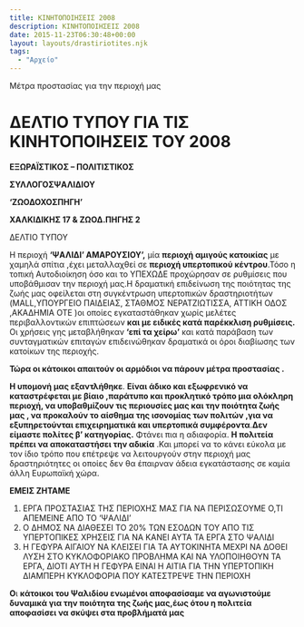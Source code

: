 ```yaml
---
title: ΚΙΝΗΤΟΠΟΙΗΣΕΙΣ 2008
description: ΚΙΝΗΤΟΠΟΙΗΣΕΙΣ 2008
date: 2015-11-23T06:30:48+00:00
layout: layouts/drastiriotites.njk
tags:
  - "Αρχείο"
---
```


Μέτρα προστασίας για την περιοχή μας

<!-- excerpt -->

# ΔΕΛΤΙΟ ΤΥΠΟΥ ΓΙΑ ΤΙΣ ΚΙΝΗΤΟΠΟΙΗΣΕΙΣ ΤΟΥ 2008

**ΕΞΩΡΑΪΣΤΙΚΟΣ – ΠΟΛΙΤΙΣΤΙΚΟΣ**

**ΣΥΛΛΟΓΟΣΨΑΛΙΔΙΟΥ**

**‘ΖΩΟΔΟΧΟΣΠΗΓΗ’**

**ΧΑΛΚΙΔΙΚΗΣ 17 &amp; ΖΩΟΔ.ΠΗΓΗΣ 2**

ΔΕΛΤΙΟ ΤΥΠΟΥ

Η περιοχή **‘ΨΑΛΙΔΙ’ ΑΜΑΡΟΥΣΙΟΥ’,** μία **περιοχή αμιγούς κατοικίας** με χαμηλά σπίτια ,έχει μεταλλαχθεί σε **περιοχή υπερτοπικού κέντρου**.Τόσο η τοπική Αυτοδιοίκηση όσο και το ΥΠΕΧΩΔΕ προχώρησαν σε ρυθμίσεις που υποβάθμισαν την περιοχή μας.Η δραματική επιδείνωση της ποιότητας της ζωής μας οφείλεται στη συγκέντρωση υπερτοπικών δραστηριοτήτων (MALL,ΥΠΟΥΡΓΕΙΟ ΠΑΙΔΕΙΑΣ, ΣΤΑΘΜΟΣ ΝΕΡΑΤΖΙΩΤΙΣΣΑ, ΑΤΤΙΚΗ ΟΔΟΣ ,ΑΚΑΔΗΜΙΑ ΟΤΕ )οι οποίες εγκαταστάθηκαν χωρίς μελέτες περιβαλλοντικών επιπτώσεων **και με ειδικές κατά παρέκκλιση ρυθμίσεις.** Οι χρήσεις γης μεταβλήθηκαν **‘επί τα χείρω’** και κατά παράβαση των συνταγματικών επιταγών επιδεινώθηκαν δραματικά οι όροι διαβίωσης των κατοίκων της περιοχής.

**Τώρα οι κάτοικοι απαιτούν οι αρμόδιοι να πάρουν μέτρα προστασίας .**

**Η υπομονή μας εξαντλήθηκε**. **Είναι άδικο και εξωφρενικό να καταστρέφεται με βίαιο ,παράτυπο και προκλητικό τρόπο μια ολόκληρη περιοχή, να υποβαθμίζουν τις περιουσίες μας και την ποιότητα ζωής μας , να προκαλούν το αίσθημα της ισονομίας των πολιτών ,για να εξυπηρετούνται επιχειρηματικά και υπερτοπικά συμφέροντα**.**Δεν είμαστε πολίτες β’ κατηγορίας.** Φτάνει πια η αδιαφορία. **Η πολιτεία πρέπει να αποκαταστήσει την αδικία** .Και μπορεί να το κάνει εύκολα με τον ίδιο τρόπο που επέτρεψε να λειτουργούν στην περιοχή μας δραστηριότητες οι οποίες δεν θα έπαιρναν άδεια εγκατάστασης σε καμία άλλη Ευρωπαϊκή χώρα.

**ΕΜΕΙΣ ΖΗΤΑΜΕ**

1. ΕΡΓΑ ΠΡΟΣΤΑΣΙΑΣ ΤΗΣ ΠΕΡΙΟΧΗΣ ΜΑΣ ΓΙΑ ΝΑ ΠΕΡΙΣΩΣΟΥΜΕ Ο,ΤΙ ΑΠΕΜΕΙΝΕ ΑΠΟ ΤΟ ‘ΨΑΛΙΔΙ’
2. Ο ΔΗΜΟΣ ΝΑ ΔΙΑΘΕΣΕΙ ΤΟ 20% ΤΩΝ ΕΣΟΔΩΝ ΤΟΥ ΑΠΟ ΤΙΣ ΥΠΕΡΤΟΠΙΚΕΣ ΧΡΗΣΕΙΣ ΓΙΑ ΝΑ ΚΑΝΕΙ ΑΥΤΑ ΤΑ ΕΡΓΑ ΣΤΟ ΨΑΛΙΔΙ
3. Η ΓΕΦΥΡΑ ΑΙΓΑΙΟΥ ΝΑ ΚΛΕΙΣΕΙ ΓΙΑ ΤΑ ΑΥΤΟΚΙΝΗΤΑ ΜΕΧΡΙ ΝΑ ΔΟΘΕΙ ΛΥΣΗ ΣΤΟ ΚΥΚΛΟΦΟΡΙΑΚΟ ΠΡΟΒΛΗΜΑ ΚΑΙ ΝΑ ΥΛΟΠΟΙΗΘΟΥΝ ΤΑ ΕΡΓΑ, ΔΙΟΤΙ ΑΥΤΗ Η ΓΕΦΥΡΑ ΕΙΝΑΙ Η ΑΙΤΙΑ ΓΙΑ ΤΗΝ ΥΠΕΡΤΟΠΙΚΗ ΔΙΑΜΠΕΡΗ ΚΥΚΛΟΦΟΡΙΑ ΠΟΥ ΚΑΤΕΣΤΡΕΨΕ ΤΗΝ ΠΕΡΙΟΧΗ

**Ο**ι **κάτοικοι του Ψαλιδίου ενωμένοι αποφασίσαμε να αγωνιστούμε δυναμικά για την ποιότητα της ζωής μας,έως ότου η πολιτεία αποφασίσει να σκύψει στα προβλήματά μας**
